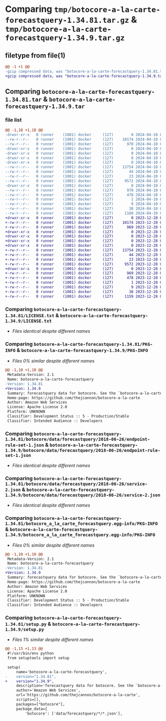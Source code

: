 # Comparing `tmp/botocore-a-la-carte-forecastquery-1.34.81.tar.gz` & `tmp/botocore-a-la-carte-forecastquery-1.34.9.tar.gz`

## filetype from file(1)

```diff
@@ -1 +1 @@
-gzip compressed data, was "botocore-a-la-carte-forecastquery-1.34.81.tar", last modified: Wed Apr 10 00:59:58 2024, max compression
+gzip compressed data, was "botocore-a-la-carte-forecastquery-1.34.9.tar", last modified: Thu Dec 28 01:06:48 2023, max compression
```

## Comparing `botocore-a-la-carte-forecastquery-1.34.81.tar` & `botocore-a-la-carte-forecastquery-1.34.9.tar`

### file list

```diff
@@ -1,18 +1,18 @@
-drwxr-xr-x   0 runner    (1001) docker     (127)        0 2024-04-10 00:59:58.692214 botocore-a-la-carte-forecastquery-1.34.81/
--rw-r--r--   0 runner    (1001) docker     (127)    10174 2024-04-10 00:59:58.000000 botocore-a-la-carte-forecastquery-1.34.81/LICENSE.txt
--rw-r--r--   0 runner    (1001) docker     (127)      970 2024-04-10 00:59:58.692214 botocore-a-la-carte-forecastquery-1.34.81/PKG-INFO
-drwxr-xr-x   0 runner    (1001) docker     (127)        0 2024-04-10 00:59:58.688214 botocore-a-la-carte-forecastquery-1.34.81/botocore/
-drwxr-xr-x   0 runner    (1001) docker     (127)        0 2024-04-10 00:59:58.688214 botocore-a-la-carte-forecastquery-1.34.81/botocore/data/
-drwxr-xr-x   0 runner    (1001) docker     (127)        0 2024-04-10 00:59:58.688214 botocore-a-la-carte-forecastquery-1.34.81/botocore/data/forecastquery/
-drwxr-xr-x   0 runner    (1001) docker     (127)        0 2024-04-10 00:59:58.692214 botocore-a-la-carte-forecastquery-1.34.81/botocore/data/forecastquery/2018-06-26/
--rw-r--r--   0 runner    (1001) docker     (127)    13754 2024-04-10 00:59:41.000000 botocore-a-la-carte-forecastquery-1.34.81/botocore/data/forecastquery/2018-06-26/endpoint-rule-set-1.json
--rw-r--r--   0 runner    (1001) docker     (127)       44 2024-04-10 00:59:41.000000 botocore-a-la-carte-forecastquery-1.34.81/botocore/data/forecastquery/2018-06-26/examples-1.json
--rw-r--r--   0 runner    (1001) docker     (127)       23 2024-04-10 00:59:41.000000 botocore-a-la-carte-forecastquery-1.34.81/botocore/data/forecastquery/2018-06-26/paginators-1.json
--rw-r--r--   0 runner    (1001) docker     (127)     9572 2024-04-10 00:59:41.000000 botocore-a-la-carte-forecastquery-1.34.81/botocore/data/forecastquery/2018-06-26/service-2.json
-drwxr-xr-x   0 runner    (1001) docker     (127)        0 2024-04-10 00:59:58.692214 botocore-a-la-carte-forecastquery-1.34.81/botocore_a_la_carte_forecastquery.egg-info/
--rw-r--r--   0 runner    (1001) docker     (127)      970 2024-04-10 00:59:58.000000 botocore-a-la-carte-forecastquery-1.34.81/botocore_a_la_carte_forecastquery.egg-info/PKG-INFO
--rw-r--r--   0 runner    (1001) docker     (127)      478 2024-04-10 00:59:58.000000 botocore-a-la-carte-forecastquery-1.34.81/botocore_a_la_carte_forecastquery.egg-info/SOURCES.txt
--rw-r--r--   0 runner    (1001) docker     (127)        1 2024-04-10 00:59:58.000000 botocore-a-la-carte-forecastquery-1.34.81/botocore_a_la_carte_forecastquery.egg-info/dependency_links.txt
--rw-r--r--   0 runner    (1001) docker     (127)        9 2024-04-10 00:59:58.000000 botocore-a-la-carte-forecastquery-1.34.81/botocore_a_la_carte_forecastquery.egg-info/top_level.txt
--rw-r--r--   0 runner    (1001) docker     (127)       38 2024-04-10 00:59:58.692214 botocore-a-la-carte-forecastquery-1.34.81/setup.cfg
--rw-r--r--   0 runner    (1001) docker     (127)     1160 2024-04-10 00:59:58.000000 botocore-a-la-carte-forecastquery-1.34.81/setup.py
+drwxr-xr-x   0 runner    (1001) docker     (127)        0 2023-12-28 01:06:48.190329 botocore-a-la-carte-forecastquery-1.34.9/
+-rw-r--r--   0 runner    (1001) docker     (127)    10174 2023-12-28 01:06:47.000000 botocore-a-la-carte-forecastquery-1.34.9/LICENSE.txt
+-rw-r--r--   0 runner    (1001) docker     (127)      969 2023-12-28 01:06:48.190329 botocore-a-la-carte-forecastquery-1.34.9/PKG-INFO
+drwxr-xr-x   0 runner    (1001) docker     (127)        0 2023-12-28 01:06:48.186329 botocore-a-la-carte-forecastquery-1.34.9/botocore/
+drwxr-xr-x   0 runner    (1001) docker     (127)        0 2023-12-28 01:06:48.186329 botocore-a-la-carte-forecastquery-1.34.9/botocore/data/
+drwxr-xr-x   0 runner    (1001) docker     (127)        0 2023-12-28 01:06:48.186329 botocore-a-la-carte-forecastquery-1.34.9/botocore/data/forecastquery/
+drwxr-xr-x   0 runner    (1001) docker     (127)        0 2023-12-28 01:06:48.186329 botocore-a-la-carte-forecastquery-1.34.9/botocore/data/forecastquery/2018-06-26/
+-rw-r--r--   0 runner    (1001) docker     (127)    13754 2023-12-28 01:06:26.000000 botocore-a-la-carte-forecastquery-1.34.9/botocore/data/forecastquery/2018-06-26/endpoint-rule-set-1.json
+-rw-r--r--   0 runner    (1001) docker     (127)       44 2023-12-28 01:06:26.000000 botocore-a-la-carte-forecastquery-1.34.9/botocore/data/forecastquery/2018-06-26/examples-1.json
+-rw-r--r--   0 runner    (1001) docker     (127)       23 2023-12-28 01:06:26.000000 botocore-a-la-carte-forecastquery-1.34.9/botocore/data/forecastquery/2018-06-26/paginators-1.json
+-rw-r--r--   0 runner    (1001) docker     (127)     9572 2023-12-28 01:06:26.000000 botocore-a-la-carte-forecastquery-1.34.9/botocore/data/forecastquery/2018-06-26/service-2.json
+drwxr-xr-x   0 runner    (1001) docker     (127)        0 2023-12-28 01:06:48.190329 botocore-a-la-carte-forecastquery-1.34.9/botocore_a_la_carte_forecastquery.egg-info/
+-rw-r--r--   0 runner    (1001) docker     (127)      969 2023-12-28 01:06:48.000000 botocore-a-la-carte-forecastquery-1.34.9/botocore_a_la_carte_forecastquery.egg-info/PKG-INFO
+-rw-r--r--   0 runner    (1001) docker     (127)      478 2023-12-28 01:06:48.000000 botocore-a-la-carte-forecastquery-1.34.9/botocore_a_la_carte_forecastquery.egg-info/SOURCES.txt
+-rw-r--r--   0 runner    (1001) docker     (127)        1 2023-12-28 01:06:48.000000 botocore-a-la-carte-forecastquery-1.34.9/botocore_a_la_carte_forecastquery.egg-info/dependency_links.txt
+-rw-r--r--   0 runner    (1001) docker     (127)        9 2023-12-28 01:06:48.000000 botocore-a-la-carte-forecastquery-1.34.9/botocore_a_la_carte_forecastquery.egg-info/top_level.txt
+-rw-r--r--   0 runner    (1001) docker     (127)       38 2023-12-28 01:06:48.190329 botocore-a-la-carte-forecastquery-1.34.9/setup.cfg
+-rw-r--r--   0 runner    (1001) docker     (127)     1159 2023-12-28 01:06:47.000000 botocore-a-la-carte-forecastquery-1.34.9/setup.py
```

### Comparing `botocore-a-la-carte-forecastquery-1.34.81/LICENSE.txt` & `botocore-a-la-carte-forecastquery-1.34.9/LICENSE.txt`

 * *Files identical despite different names*

### Comparing `botocore-a-la-carte-forecastquery-1.34.81/PKG-INFO` & `botocore-a-la-carte-forecastquery-1.34.9/PKG-INFO`

 * *Files 0% similar despite different names*

```diff
@@ -1,10 +1,10 @@
 Metadata-Version: 2.1
 Name: botocore-a-la-carte-forecastquery
-Version: 1.34.81
+Version: 1.34.9
 Summary: forecastquery data for botocore. See the `botocore-a-la-carte` package for more info.
 Home-page: https://github.com/thejcannon/botocore-a-la-carte
 Author: Amazon Web Services
 License: Apache License 2.0
 Platform: UNKNOWN
 Classifier: Development Status :: 5 - Production/Stable
 Classifier: Intended Audience :: Developers
```

### Comparing `botocore-a-la-carte-forecastquery-1.34.81/botocore/data/forecastquery/2018-06-26/endpoint-rule-set-1.json` & `botocore-a-la-carte-forecastquery-1.34.9/botocore/data/forecastquery/2018-06-26/endpoint-rule-set-1.json`

 * *Files identical despite different names*

### Comparing `botocore-a-la-carte-forecastquery-1.34.81/botocore/data/forecastquery/2018-06-26/service-2.json` & `botocore-a-la-carte-forecastquery-1.34.9/botocore/data/forecastquery/2018-06-26/service-2.json`

 * *Files identical despite different names*

### Comparing `botocore-a-la-carte-forecastquery-1.34.81/botocore_a_la_carte_forecastquery.egg-info/PKG-INFO` & `botocore-a-la-carte-forecastquery-1.34.9/botocore_a_la_carte_forecastquery.egg-info/PKG-INFO`

 * *Files 0% similar despite different names*

```diff
@@ -1,10 +1,10 @@
 Metadata-Version: 2.1
 Name: botocore-a-la-carte-forecastquery
-Version: 1.34.81
+Version: 1.34.9
 Summary: forecastquery data for botocore. See the `botocore-a-la-carte` package for more info.
 Home-page: https://github.com/thejcannon/botocore-a-la-carte
 Author: Amazon Web Services
 License: Apache License 2.0
 Platform: UNKNOWN
 Classifier: Development Status :: 5 - Production/Stable
 Classifier: Intended Audience :: Developers
```

### Comparing `botocore-a-la-carte-forecastquery-1.34.81/setup.py` & `botocore-a-la-carte-forecastquery-1.34.9/setup.py`

 * *Files 1% similar despite different names*

```diff
@@ -1,13 +1,13 @@
 #!/usr/bin/env python
 from setuptools import setup
 
 setup(
     name='botocore-a-la-carte-forecastquery',
-    version="1.34.81",
+    version="1.34.9",
     description='forecastquery data for botocore. See the `botocore-a-la-carte` package for more info.',
     author='Amazon Web Services',
     url='https://github.com/thejcannon/botocore-a-la-carte',
     scripts=[],
     packages=["botocore"],
     package_data={
         'botocore': ['data/forecastquery/*/*.json'],
```

